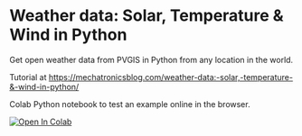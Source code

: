 # Weather data: Solar, Temperature & Wind in Python

Get open weather data from PVGIS in Python from any location in the world.

Tutorial at https://mechatronicsblog.com/weather-data:-solar,-temperature-&-wind-in-python/

Colab Python notebook to test an example online in the browser.

[![Open In Colab](https://colab.research.google.com/assets/colab-badge.svg)](https://colab.research.google.com/github//MechatronicsBlog/Weather_data_Python_PVGIS/blob/master/PvGis_example.ipynb)
